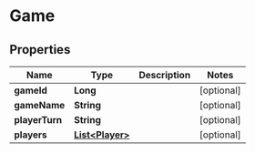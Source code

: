 
# Game

## Properties
Name | Type | Description | Notes
------------ | ------------- | ------------- | -------------
**gameId** | **Long** |  |  [optional]
**gameName** | **String** |  |  [optional]
**playerTurn** | **String** |  |  [optional]
**players** | [**List&lt;Player&gt;**](Player.md) |  |  [optional]



